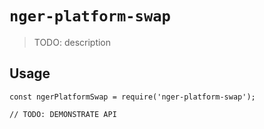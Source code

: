 # `nger-platform-swap`

> TODO: description

## Usage

```
const ngerPlatformSwap = require('nger-platform-swap');

// TODO: DEMONSTRATE API
```
